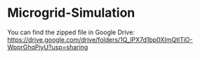 # Microgrid-Simulation
You can find the zipped file in Google Drive: https://drive.google.com/drive/folders/1Q_lPX7d1bp0XImQtlTiO-WpprGhqPiyU?usp=sharing
